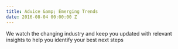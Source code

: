 ```yaml
---
title: Advice &amp; Emerging Trends
date: 2016-08-04 00:00:00 Z
---
```


We watch the changing industry and keep you updated with relevant insights to help you identify your best next steps